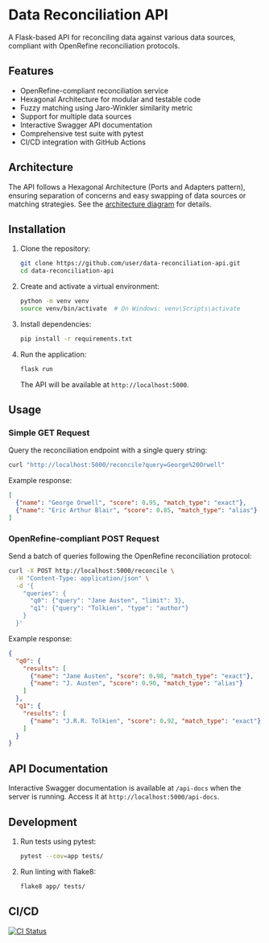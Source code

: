 # Data Reconciliation API
A Flask-based API for reconciling data against various data sources, compliant with OpenRefine reconciliation protocols.

## Features
- OpenRefine-compliant reconciliation service
- Hexagonal Architecture for modular and testable code
- Fuzzy matching using Jaro-Winkler similarity metric
- Support for multiple data sources
- Interactive Swagger API documentation
- Comprehensive test suite with pytest
- CI/CD integration with GitHub Actions

## Architecture
The API follows a Hexagonal Architecture (Ports and Adapters pattern), ensuring separation of concerns and easy swapping of data sources or matching strategies. See the [architecture diagram](https://github.com/user/data-reconciliation-api/blob/main/docs/architecture.png) for details.

## Installation
1. Clone the repository:
   ```bash
   git clone https://github.com/user/data-reconciliation-api.git
   cd data-reconciliation-api
   ```
2. Create and activate a virtual environment:
   ```bash
   python -m venv venv
   source venv/bin/activate  # On Windows: venv\Scripts\activate
   ```
3. Install dependencies:
   ```bash
   pip install -r requirements.txt
   ```
4. Run the application:
   ```bash
   flask run
   ```
   The API will be available at `http://localhost:5000`.

## Usage
### Simple GET Request
Query the reconciliation endpoint with a single query string:
```bash
curl "http://localhost:5000/reconcile?query=George%20Orwell"
```
Example response:
```json
[
  {"name": "George Orwell", "score": 0.95, "match_type": "exact"},
  {"name": "Eric Arthur Blair", "score": 0.85, "match_type": "alias"}
]
```

### OpenRefine-compliant POST Request
Send a batch of queries following the OpenRefine reconciliation protocol:
```bash
curl -X POST http://localhost:5000/reconcile \
  -H "Content-Type: application/json" \
  -d '{
    "queries": {
      "q0": {"query": "Jane Austen", "limit": 3},
      "q1": {"query": "Tolkien", "type": "author"}
    }
  }'
```
Example response:
```json
{
  "q0": {
    "results": [
      {"name": "Jane Austen", "score": 0.98, "match_type": "exact"},
      {"name": "J. Austen", "score": 0.90, "match_type": "alias"}
    ]
  },
  "q1": {
    "results": [
      {"name": "J.R.R. Tolkien", "score": 0.92, "match_type": "exact"}
    ]
  }
}
```

## API Documentation
Interactive Swagger documentation is available at `/api-docs` when the server is running. Access it at `http://localhost:5000/api-docs`.

## Development
1. Run tests using pytest:
   ```bash
   pytest --cov=app tests/
   ```
2. Run linting with flake8:
   ```bash
   flake8 app/ tests/
   ```

## CI/CD
[![CI Status](https://github.com/user/data-reconciliation-api/workflows/CI/badge.svg)](https://github.com/user/data-reconciliation-api/actions)